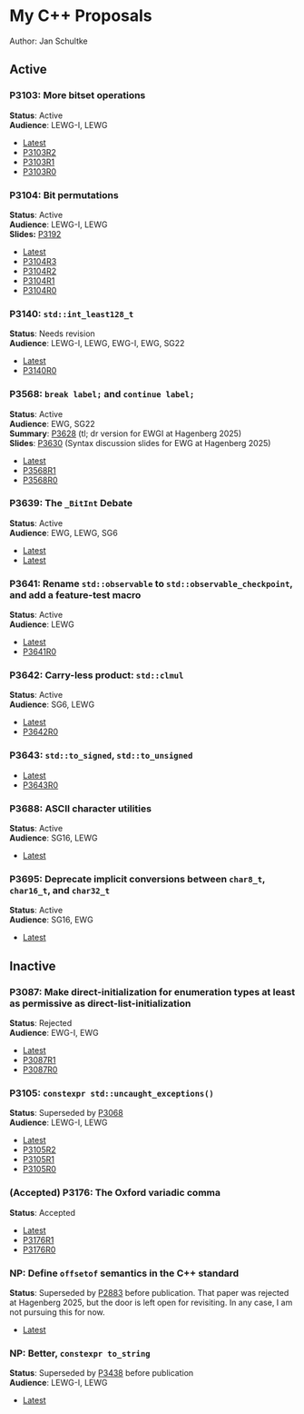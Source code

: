 # My C++ Proposals

Author: Jan Schultke

## Active

### P3103: More bitset operations

**Status**: Active<br>
**Audience**: LEWG-I, LEWG

- [Latest](more-bitset-operations.html)
- [P3103R2](more-bitset-operations-p3103r2.html)
- [P3103R1](more-bitset-operations-p3103r1.html)
- [P3103R0](more-bitset-operations-p3103r0.html)

### P3104: Bit permutations

**Status**: Active<br>
**Audience**: LEWG-I, LEWG<br>
**Slides:** [P3192](../slides/p3104-slides.pdf)

- [Latest](bit-permutations.html)
- [P3104R3](bit-permutations-p3104r3.html)
- [P3104R2](bit-permutations-p3104r2.html)
- [P3104R1](bit-permutations-p3104r1.html)
- [P3104R0](bit-permutations-p3104r0.html)

### P3140: `std::int_least128_t`

**Status**: Needs revision<br>
**Audience**: LEWG-I, LEWG, EWG-I, EWG, SG22

- [Latest](int-least128.html)
- [P3140R0](int-least128-p3140r0.html)

### P3568: `break label;` and `continue label;`

**Status**: Active<br>
**Audience**: EWG, SG22<br>
**Summary**: [P3628](break-continue-label-tldr.html) (tl; dr version for EWGI at Hagenberg 2025)<br>
**Slides**: [P3630](../slides/p3568-slides.pdf) (Syntax discussion slides for EWG at Hagenberg 2025)

- [Latest](break-continue-label.html)
- [P3568R1](break-continue-label-p3568r1.html)
- [P3568R0](break-continue-label-p3568r0.html)

### P3639: The `_BitInt` Debate

**Status**: Active<br>
**Audience**: EWG, LEWG, SG6

- [Latest](bitint-debate.html)
- [Latest](bitint-debate-p3639r0.html)

### P3641: Rename `std::observable` to `std::observable_checkpoint`, and add a feature-test macro

**Status**: Active<br>
**Audience**: LEWG

- [Latest](observable-checkpoint.html)
- [P3641R0](observable-checkpoint-p3641r0.html)

### P3642: Carry-less product: `std::clmul`

**Status**: Active<br>
**Audience**: SG6, LEWG

- [Latest](clmul.html)
- [P3642R0](clmul-p3642r0.html)

### P3643: `std::to_signed`, `std::to_unsigned`

- [Latest](to-signed-unsigned.html)
- [P3643R0](to-signed-unsigned.html)

### P3688: ASCII character utilities

**Status**: Active<br>
**Audience**: SG16, LEWG

- [Latest](ascii.html)

### P3695: Deprecate implicit conversions between `char8_t`, `char16_t`, and `char32_t`

**Status**: Active<br>
**Audience**: SG16, EWG

- [Latest](deprecate-unicode-conversion.html)

## Inactive

### P3087: Make direct-initialization for enumeration types at least as permissive as direct-list-initialization

**Status**: Rejected<br>
**Audience**: EWG-I, EWG

- [Latest](enum-direct-init.html)
- [P3087R1](enum-direct-init-p3087r1.html)
- [P3087R0](enum-direct-init-p3087r0.html)

### P3105: `constexpr std::uncaught_exceptions()`

**Status**: Superseded by [P3068](https://wg21.link/p3068/github)<br>
**Audience**: LEWG-I, LEWG

- [Latest](constexpr-uncaught-exceptions.html)
- [P3105R2](constexpr-uncaught-exceptions-p3105r2.html)
- [P3105R1](constexpr-uncaught-exceptions-p3105r1.html)
- [P3105R0](constexpr-uncaught-exceptions-p3105r0.html)

### (Accepted) P3176: The Oxford variadic comma

**Status**: Accepted

- [Latest](oxford-variadic-comma.html)
- [P3176R1](oxford-variadic-comma-p3176r1.html)
- [P3176R0](oxford-variadic-comma-p3176r0.html)

### NP: Define `offsetof` semantics in the C++ standard

**Status**:
Superseded by [P2883](wg21.link/p2883/github) before publication.
That paper was rejected at Hagenberg 2025, but the door is left open for revisiting.
In any case, I am not pursuing this for now.

- [Latest](offsetof.html)

### NP: Better, `constexpr to_string`

**Status**:
Superseded by [P3438](https://wg21.link/p3438/github)
before publication<br>
**Audience**: LEWG-I, LEWG

- [Latest](constexpr-to-string.html)
